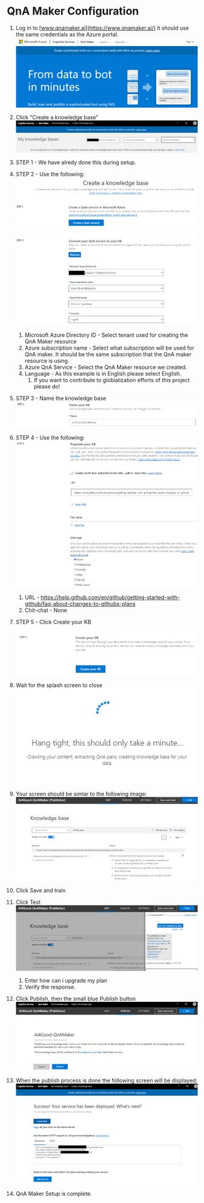 # QnA Maker Configuration
1. Log in to [www.qnamaker.ai](https://www.qnamaker.ai/) it should use the same credentials as the Azure portal.
![Resource Group Image 1](https://github.com/Clover-Imaging-Group/AI4GoodVoicePicking/blob/master/media/images/Qna_Maker/Step_01.png)
1. Click "Create a knowledge base"
![Resource Group Image 1](https://github.com/Clover-Imaging-Group/AI4GoodVoicePicking/blob/master/media/images/Qna_Maker/Step_02.png)
1. STEP 1 - We have alredy done this during setup.
1. STEP 2 - Use the following:
![Resource Group Image 1](https://github.com/Clover-Imaging-Group/AI4GoodVoicePicking/blob/master/media/images/Qna_Maker/Step_03.png)

	1. Microsoft Azure Directory ID - Select tenant used for creating the QnA Maker resource
	1. Azure subscription name - Select what subscription will be used for QnA maker. It should be the same subscription that the QnA maker resource is using.
	1. Azure QnA Service - Select the QnA Maker resource we created.
	1. Language - As this example is in English please select English.
		1. If you want to contribute to globialization efforts of this project please do!
1. STEP 3 - Name the knowledge base
![Resource Group Image 1](https://github.com/Clover-Imaging-Group/AI4GoodVoicePicking/blob/master/media/images/Qna_Maker/Step_04.png)
1. STEP 4 - Use the following:
![Resource Group Image 1](https://github.com/Clover-Imaging-Group/AI4GoodVoicePicking/blob/master/media/images/Qna_Maker/Step_05.png)
	1. URL - https://help.github.com/en/github/getting-started-with-github/faq-about-changes-to-githubs-plans
	1. Chit-chat - None
1. STEP 5 - Click Create your KB
![Resource Group Image 1](https://github.com/Clover-Imaging-Group/AI4GoodVoicePicking/blob/master/media/images/Qna_Maker/Step_06.png)
1. Wait for the splash screen to close
![Resource Group Image 1](https://github.com/Clover-Imaging-Group/AI4GoodVoicePicking/blob/master/media/images/Qna_Maker/Step_07.png)
1. Your screen should be simlar to the following image:
![Resource Group Image 1](https://github.com/Clover-Imaging-Group/AI4GoodVoicePicking/blob/master/media/images/Qna_Maker/Step_08.png)
1. Click Save and train
1. Click Test
![Resource Group Image 1](https://github.com/Clover-Imaging-Group/AI4GoodVoicePicking/blob/master/media/images/Qna_Maker/Step_09.png)
	1. Enter how can i upgrade my plan
	1. Verify the response.
1. Click Publish, then the small blue Publish button
![Resource Group Image 1](https://github.com/Clover-Imaging-Group/AI4GoodVoicePicking/blob/master/media/images/Qna_Maker/Step_10.png)
1. When the publish process is done the following screen will be displayed:
![Resource Group Image 1](https://github.com/Clover-Imaging-Group/AI4GoodVoicePicking/blob/master/media/images/Qna_Maker/Step_11.png)
1. QnA Maker Setup is complete.
